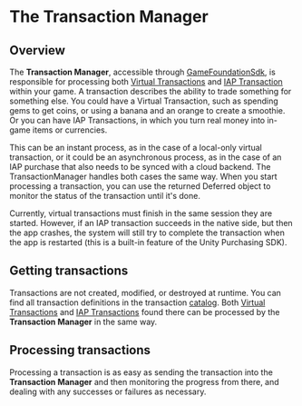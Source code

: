 # The Transaction Manager

## Overview

The __Transaction Manager__, accessible through [GameFoundationSdk](../GameFoundationSdk.md), is responsible for processing both [Virtual Transactions](../CatalogItems/VirtualTransaction.md) and [IAP Transaction](../CatalogItems/IAPTransaction.md) within your game. A transaction describes the ability to trade something for something else. You could have a Virtual Transaction, such as spending gems to get coins, or using a banana and an orange to create a smoothie. Or you can have IAP Transactions, in which you turn real money into in-game items or currencies.

This can be an instant process, as in the case of a local-only virtual transaction, or it could be an asynchronous process, as in the case of an IAP purchase that also needs to be synced with a cloud backend. The TransactionManager handles both cases the same way. When you start processing a transaction, you can use the returned Deferred object to monitor the status of the transaction until it's done.

Currently, virtual transactions must finish in the same session they are started. However, if an IAP transaction succeeds in the native side, but then the app crashes, the system will still try to complete the transaction when the app is restarted (this is a built-in feature of the Unity Purchasing SDK).

## Getting transactions

Transactions are not created, modified, or destroyed at runtime. You can find all transaction definitions in the transaction [catalog]. Both [Virtual Transactions] and [IAP Transactions] found there can be processed by the __Transaction Manager__ in the same way.

## Processing transactions

Processing a transaction is as easy as sending the transaction into the __Transaction Manager__ and then monitoring the progress from there, and dealing with any successes or failures as necessary.


[catalog]: ../Catalog.md

[Virtual Transactions]: ../CatalogItems/VirtualTransaction.md

[IAP Transactions]: ../CatalogItems/IAPTransaction.md
